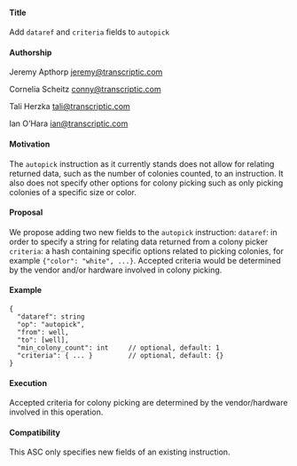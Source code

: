 #### **Title**
Add `dataref` and `criteria` fields to `autopick`

#### **Authorship**
Jeremy Apthorp <jeremy@transcriptic.com>

Cornelia Scheitz <conny@transcriptic.com>

Tali Herzka <tali@transcriptic.com>

Ian O’Hara <ian@transcriptic.com>

#### **Motivation**
The `autopick` instruction as it currently stands does not allow for relating returned data, such as the number of colonies counted, to an instruction.  It also does not specify other options for colony picking such as only picking colonies of a specific size or color.

#### **Proposal**
We propose adding two new fields to the `autopick` instruction:
`dataref`: in order to specify a string for relating data returned from a colony picker
`criteria`: a hash containing specific options related to picking colonies, for example `{"color": "white", ...}`.  Accepted criteria would be determined by the vendor and/or hardware involved in colony picking.

#### **Example**

```
{
  "dataref": string
  "op": "autopick",
  "from": well,
  "to": [well],
  "min_colony_count": int     // optional, default: 1
  "criteria": { ... }         // optional, default: {}
}
```

#### **Execution**
Accepted criteria for colony picking are determined by the vendor/hardware involved in this operation.

#### **Compatibility**
This ASC only specifies new fields of an existing instruction.
